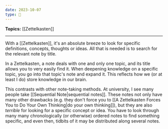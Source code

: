 ```yaml
---
date: 2023-10-07
type: 🧠
---
```


**Topics:** [[Zettelkasten]]

---

With a [[Zettelkasten]], it's an absolute breeze to look for specific definitions, concepts, thoughts or ideas. All that is needed is to search for the relevant note by title.

In a Zettelkasten, a note deals with one and only one topic, and its title allows you to very easily find it. When deepening knowledge on a specific topic, you go into that topic's note and expand it. This reflects how we (or at least I do) store knowledge in our brain.

This contrasts with other note-taking methods. At university, I see many people take [[Sequential Note|sequential notes]]. These notes not only have many other drawbacks (e.g. they don't force you to [[A Zettelkasten Forces You to Do Your Own Thinking|do your own thinking]]), but they are also _terrible_ for looking for a specific concept or idea. You have to look through many many chronologically (or otherwise) ordered notes to find something specific, and even then, tidbits of it may be distributed along several notes.
